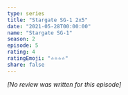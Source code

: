 ```yaml
---
type: series
title: "Stargate SG-1 2x5"
date: "2021-05-28T00:00:00"
name: "Stargate SG-1"
season: 2
episode: 5
rating: 4
ratingEmoji: "⭐️⭐️⭐️⭐️"
share: false
---
```


*[No review was written for this episode]*
